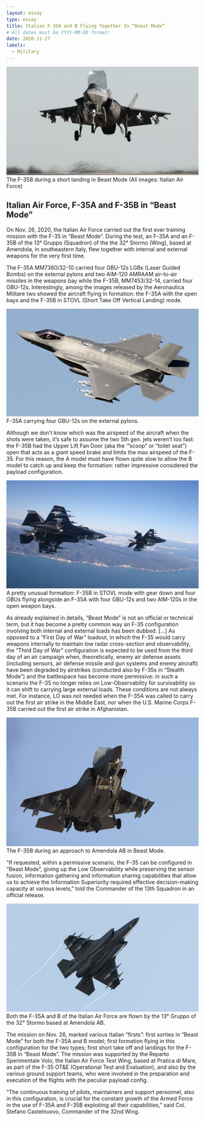 ```yaml
---
layout: essay
type: essay
title: Italian F-35A and B Flying Together In “Beast Mode”
# All dates must be YYYY-MM-DD format!
date: 2020-11-27
labels:
  - Military
---
```



<img class="ui image rounded" src="../images/beast-modeF35-1.jpg">The F-35B during a short landing in Beast Mode (All images: Italian Air Force)

## Italian Air Force, F-35A and F-35B in “Beast Mode”

On Nov. 26, 2020, the Italian Air Force carried out the first ever training mission with the F-35 in “Beast Mode”. During the test, an F-35A and an F-35B of the 13° Gruppo (Squadron) of the the 32° Stormo (Wing), based at Amendola, in southeastern Italy, flew together with internal and external weapons for the very first time.

The F-35A MM7360/32-10 carried four GBU-12s LGBs (Laser Guided Bombs) on the external pylons and two AIM-120 AMRAAM air-to-air missiles in the weapons bay while the F-35B, MM7453/32-14, carried four GBU-12s. Interestingly, among the images released by the Aeronautica Militare two showed the aircraft flying in formation: the F-35A with the open bays and the F-35B in STOVL (Short Take Off Vertical Landing) mode.

<img class="ui image rounded" src="../images/beast-modeF35-2.jpg">F-35A carrying four GBU-12s on the external pylons.

Although we don’t know which was the airspeed of the aircraft when the shots were taken, it’s safe to assume the two 5th gen. jets weren’t too fast: the F-35B had the Upper Lift Fan Door (aka the ‘”scoop” or “toilet seat”) open that acts as a giant speed brake and limits the max airspeed of the F-35. For this reason, the A model must have flown quite slow to allow the B model to catch up and keep the formation: rather impressive considered the payload configuration.

<img class="ui image rounded" src="../images/beast-modeF35-3.jpg">A pretty unusual formation: F-35B in STOVL mode with gear down and four GBUs flying alongside an F-35A with four GBU-12s and two AIM-120s in the open weapon bays.

As already explained in details, “Beast Mode” is not an official or technical term, but it has become a pretty common way an F-35 configuration involving both internal and external loads has been dubbed. […] As opposed to a “First Day of War” loadout, in which the F-35 would carry weapons internally to maintain low radar cross-section and observability, the “Third Day of War” configuration is expected to be used from the third day of an air campaign when, theoretically, enemy air defense assets (including sensors, air defense missile and gun systems and enemy aircraft) have been degraded by airstrikes (conducted also by F-35s in “Stealth Mode”) and the battlespace has become more permissive: in such a scenario the F-35 no longer relies on Low-Observability for survivability so it can shift to carrying large external loads. These conditions are not always met. For instance, LO was not needed when the F-35A was called to carry out the first air strike in the Middle East, nor when the U.S. Marine Corps F-35B carried out the first air strike in Afghanistan.

<img class="ui image rounded" src="../images/beast-modeF35-4.jpg">The F-35B during an approach to Amendola AB in Beast Mode.

“If requested, within a permissive scenario, the F-35 can be configured in “Beast Mode”, giving up the Low Observability while preserving the sensor fusion, information gathering and information sharing capabilities that allow us to achieve the Information Superiority required effective decision-making capacity at various levels,” told the Commander of the 13th Squadron in an official release.

<img class="ui image rounded" src="../images/beast-modeF35-5.jpg">Both the F-35A and B of the Italian Air Force are flown by the 13° Gruppo of the 32° Stormo based at Amendola AB.

The mission on Nov. 26, marked various Italian “firsts”: first sorties in “Beast Mode” for both the F-35A and B model; first formation flying in this configuration for the two types; first short take off and landings for the F-35B in “Beast Mode”. The mission was supported by the Reparto Sperimentale Volo, the Italian Air Force Test Wing, based at Pratica di Mare, as part of the F-35 OT&E (Operational Test and Evaluation), and also by the various ground support teams, who were involved in the preparation and execution of the flights with the peculiar payload config.

“The continuous training of pilots, maintainers and support personnel, also in this configuration, is crucial for the constant growth of the Armed Force in the use of F-35A and F-35B exploiting all their capabilities,” said Col. Stefano Castelnuovo, Commander of the 32nd Wing.
